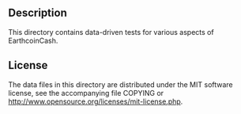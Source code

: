 Description
------------

This directory contains data-driven tests for various aspects of EarthcoinCash.

License
--------

The data files in this directory are distributed under the MIT software
license, see the accompanying file COPYING or
http://www.opensource.org/licenses/mit-license.php.

